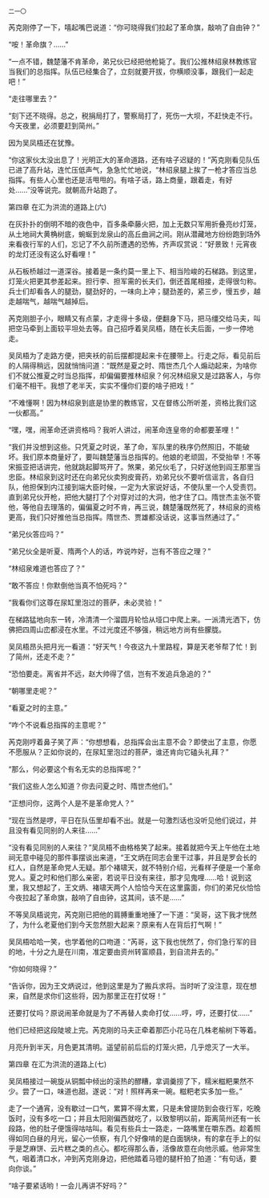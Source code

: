     二一〇 

   芮克刚停了一下，嘻起嘴巴说道：“你可晓得我们拉起了革命旗，敲响了自由钟？”

   “咹！革命旗？……”

   “一点不错，魏楚藩不肯革命，弟兄伙已经把他枪毙了。我们公推林绍泉林教练官当我们的总指挥。队伍已经集合了，立刻就要开拔，你横顺没事，跟我们一起走吧！”

   “走往哪里去？”

   “刻下还不晓得。总之，税捐局打了，警察局打了，死伤一大坝，不赶快走不行。今天夜里，必须要赶到简州。”

   因为吴凤梧还在犹豫。

   “你这家伙太没出息了！光明正大的革命道路，还有啥子迟疑的！”芮克刚看见队伍已进了高升站，连忙压低声气，急急忙忙地说，“林绍泉腿上挨了一枪才答应当总指挥。有些人心里也还是活甩甩的。有啥子话，路上商量，跟着走，有好处……”没等说完。就朝高升站跑了。

   第四章 在汇为洪流的道路上(六)

   在灰扑扑的倒明不暗的夜色中，百多条牵藤火把，加上无数只军用折叠亮纱灯笼，从土地祠大黄桷树底，蜿蜒到龙泉山的高丘曲涧之间。刚从潜藏地方纷纷跑到场外来看夜行军的人们，忘记了不久前所遭遇的恐怖，齐声叹赏说：“好景致！元宵夜的龙灯还没有这么好看哩！”

   从石板桥越过一道深谷。接着是一条约莫一里上下、相当险峻的石梯路。到这里，灯笼火把更其参差起来。担行李、担军需的长夫们，倒还首尾相接，走得很匀称。兵士们却看各人的腿劲，腿劲好的，一味向上冲；腿劲差的，紧三步，慢五步，越走越喘气，越喘气越掉后。

   芮克刚胆子小，眼睛又有点蒙，才走得十多级，便翻身下马，把马缰交给马夫，叫把空马牵到上面较平坦处去等。自己招呼着吴凤梧，随在长夫后面，一步一停地走。

   吴凤梧为了走路方便，把夹袄的前后摆都提起来卡在腰带上。行走之际，看见前后的人隔得稍远，因就悄悄问道：“既然是夏之时、隋世杰几个人煽动起来，为啥你们不就公推夏之时当总指挥，却偏偏要推林绍泉？何况林绍泉又是过路客人，与你们毫不相干。我想了老半天，实实不懂你们耍的啥子把戏！”

   “不难懂啊！因为林绍泉到底是协里的教练官，又在督练公所听差，资格比我们这一伙都高。”

   “嘿，嘿，闹革命还讲资格吗？我听人讲过，闹革命连皇帝的命都要革哩！”

   “我们并没想到这些。只凭夏之时说，革了命，军队里的秩序仍然照旧，不能破坏。我们原本商量好了，要叫魏楚藩当总指挥的。他娘的老顽固，不受抬举！不等宋振亚把话讲完，他就跳起脚骂开了。煞果，弟兄伙毛了，只好送他到阎王那里当忠臣。林绍泉到这时还在向弟兄伙卖狗皮膏药，劝弟兄伙不要听信谣言，各自归队，他担保到内江接到端大臣时候，一定为大家说好话，不使队里一个人受责罚。直到弟兄伙开枪，把他大腿打了个对穿对过的大洞，他才住了口。隋世杰主张不管他，等他自去理落的，偏偏夏之时不肯，再三说，魏楚藩既然死了，林绍泉的资格更高，我们只好推他当总指挥。隋世杰、贾雄都没话说，这事当然通过了。”

   “弟兄伙答应吗？”

   “弟兄伙全是听夏、隋两个人的话，咋说咋好，岂有不答应之理？”

   “林绍泉难道也答应了？”

   “敢不答应！你默倒他当真不怕死吗？”

   “我看你们这尊在尿缸里泡过的菩萨，未必灵验！”

   在梯路猛地向东一转，冷清清一个溜圆月轮恰从垭口中爬上来。一派清光洒下，仿佛把四周山峦都浸在水里。不过光度还不够强，稍远地方尚有些朦胧。

   吴凤梧昂头把月光一看道：“好天气！今夜这九十里路程，算是天老爷帮了忙！到了简州，还走不走？”

   “恐怕要走。离省并不远，赵大帅得了信，岂有不发追兵急追的？”

   “朝哪里走呢？”

   “看夏之时的主意。”

   “咋个不说看总指挥的主意呢？”

   芮克刚哼着鼻子笑了声：“你想想看，总指挥会出主意不会？即使出了主意，你愿不愿服从？正如你说的，在尿缸里泡过的菩萨，谁还肯向它磕头礼拜？”

   “那么，何必要这个有名无实的总指挥呢？”

   “我们这些人怎么知道？你去问夏之时、隋世杰他们。”

   “正想问你，这两个人是不是革命党人？”

   “现在当然是啰，平日在队伍里却看不出。就是一句激烈话也没听见他们说过，并且没有看见同别的人来往……”

   “没有看见同别的人来往？”吴凤梧不由格格笑了起来。接着就把今天上午他在土地祠无意中碰见的那件事摆谈出来道，“王文炳在同志会里干过事，并且是罗会长的红人，自然是革命党人无疑。那个褚啸天，就不特别介绍，光看样子便是一个革命党人。夏之时和他们那么亲密，若说平日没有来往，那才见鬼哩……哈！说到这里，我又想起了，王文炳、褚啸天两个人恰恰今天在这里露面，你们的弟兄伙恰恰今夜拉起了革命旗，敲响了自由钟，这其间，该不是……”

   不等吴凤梧说完，芮克刚已把他的肩膊重重地捶了一下道：“吴哥，这下我才恍然了，为什么老夏他们到今天忽然胆大起来？原来有人在背后打气啊！”

   吴凤梧哈哈一笑，也学着他的口吻道：“芮哥，这下我也恍然了，你们急行军的目的地，十分之九是在川南，准定要由资州转富顺县，到自流井去的。”

   “你如何晓得？”

   “告诉你，因为王文炳说过，他到这里是为了搬兵求将。当时听了没注意，现在想来，自然是求你们这些将，因为那里正在打仗呀！”

   还要打仗吗？原说闹革命就是为了不再替人卖命打仗……哼，哼，还要打仗……”

   他们已经把这段陡坡上完。芮克刚的马夫正牵着那匹小花马在几株老榆树下等着。

   月亮升到半天，月色更其清明。遥望前前后后的灯笼火把，几乎熄灭了一大半。

   第四章 在汇为洪流的道路上(七)

   吴凤梧接过一碗旋从铜瓢中倾出的滚热的醪糟，拿调羹捞了下，糯米糍粑果然不少。尝了一口，味道也甜。遂说：“对！照样再来一碗。糍粑老实多加一些。”

   走了一个通宵，没有歇过一口气，累算不得太累，只是未曾提防到会夜行军，吃晚饭时，没有多吃一口；并且太阳刚偏西就吃了，以致黎明以前，距离简州还有一长段路，他的肚子便饿得咕咕叫。看见有些兵士一路走，一路嘴里在嚼东西。趁着照得如同白昼的月光，留心一侦察，有几个好像啃的是白面锅块，有的拿在手上的似乎是芝麻饼、云片糕之类的点心。都吃得那么香，活像故意在向他示威。他非常生气，咽着清口水，冲到芮克刚身边，把他踏着马镫的腿杆拍了拍道：“有句话，要向你谈。”

   “啥子要紧话哟！一会儿再讲不好吗？”

